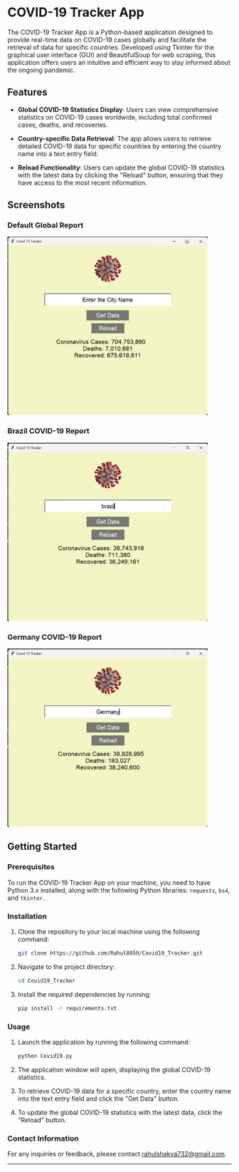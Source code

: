 
# COVID-19 Tracker App

The COVID-19 Tracker App is a Python-based application designed to provide real-time data on COVID-19 cases globally and facilitate the retrieval of data for specific countries. Developed using Tkinter for the graphical user interface (GUI) and BeautifulSoup for web scraping, this application offers users an intuitive and efficient way to stay informed about the ongoing pandemic.

## Features

- **Global COVID-19 Statistics Display**: Users can view comprehensive statistics on COVID-19 cases worldwide, including total confirmed cases, deaths, and recoveries.

- **Country-specific Data Retrieval**: The app allows users to retrieve detailed COVID-19 data for specific countries by entering the country name into a text entry field.

- **Reload Functionality**: Users can update the global COVID-19 statistics with the latest data by clicking the "Reload" button, ensuring that they have access to the most recent information.

## Screenshots

### Default Global Report
<img src="image/Default.jpg" alt="Default Global Report" width="450" height="400">

### Brazil COVID-19 Report
<img src="image/brazil.jpg" alt="Default Global Report" width="450" height="400">

### Germany COVID-19 Report
<img src="image/Germany.jpg" alt="Default Global Report" width="450" height="400">

## Getting Started

### Prerequisites

To run the COVID-19 Tracker App on your machine, you need to have Python 3.x installed, along with the following Python libraries: `requests`, `bs4`, and `tkinter`.

### Installation

1. Clone the repository to your local machine using the following command:

    ```bash
    git clone https://github.com/Rahul8959/Covid19_Tracker.git
    ```

2. Navigate to the project directory:

    ```bash
    cd Covid19_Tracker
    ```

3. Install the required dependencies by running:

    ```bash
    pip install -r requirements.txt
    ```

### Usage

1. Launch the application by running the following command:

    ```bash
    python Covid19.py
    ```

2. The application window will open, displaying the global COVID-19 statistics.

3. To retrieve COVID-19 data for a specific country, enter the country name into the text entry field and click the "Get Data" button.

4. To update the global COVID-19 statistics with the latest data, click the "Reload" button.

### Contact Information

For any inquiries or feedback, please contact [rahulshakya732@gmail.com](mailto:rahulshakya732@gmail.com).

---

